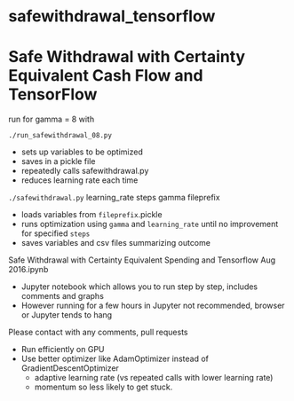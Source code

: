 # safewithdrawal_tensorflow

# Safe Withdrawal with Certainty Equivalent Cash Flow and TensorFlow

run for gamma = 8 with 

`./run_safewithdrawal_08.py`

  * sets up variables to be optimized 
  * saves in a pickle file
  * repeatedly calls safewithdrawal.py
  * reduces learning rate each time

`./safewithdrawal.py` learning_rate steps gamma fileprefix

  * loads variables from `fileprefix`.pickle
  * runs optimization using `gamma` and `learning_rate` until no improvement for specified `steps`
  * saves variables and csv files summarizing outcome
  
Safe Withdrawal with Certainty Equivalent Spending and Tensorflow Aug 2016.ipynb
  * Jupyter notebook which allows you to run step by step, includes comments and graphs
  * However running for a few hours in Jupyter not recommended, browser or Jupyter tends to hang
  
Please contact with any comments, pull requests 
  * Run efficiently on GPU
  * Use better optimizer like AdamOptimizer instead of GradientDescentOptimizer
    * adaptive learning rate (vs repeated calls with lower learning rate)
    * momentum so less likely to get stuck.




